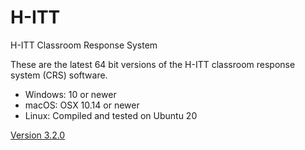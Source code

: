 # H-ITT
H-ITT Classroom Response System

These are the latest 64 bit versions of the H-ITT classroom response system (CRS) software.  

* Windows: 10 or newer
* macOS:  OSX 10.14 or newer
* Linux: Compiled and tested on Ubuntu 20


[Version 3.2.0](https://github.com/vlabella/H-ITT/releases/tag/v3.2.0)
